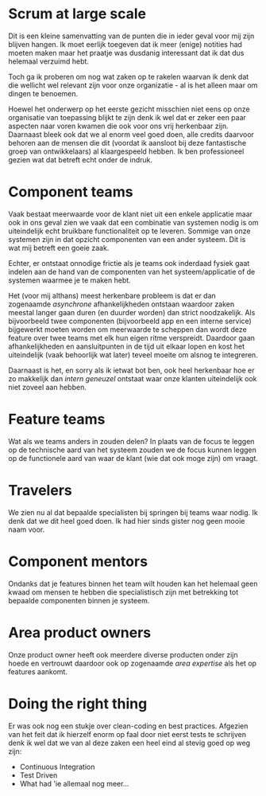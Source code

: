 # Scrum at large scale
Dit is een kleine samenvatting van de punten die in ieder geval voor mij zijn blijven hangen. Ik moet eerlijk toegeven dat ik meer (enige) notities had moeten maken maar het praatje was dusdanig interessant dat ik dat dus helemaal verzuimd hebt.

Toch ga ik proberen om nog wat zaken op te rakelen waarvan ik denk dat die wellicht wel relevant zijn voor onze organizatie - al is het alleen maar om dingen te benoemen. 

Hoewel het onderwerp op het eerste gezicht misschien niet eens op onze organisatie van toepassing blijkt te zijn denk ik wel dat er zeker een paar aspecten naar voren kwamen die ook voor ons vrij herkenbaar zijn. Daarnaast bleek ook dat we al enorm veel goed doen, alle credits daarvoor behoren aan de mensen die dit (voordat ik aansloot bij deze fantastische groep van ontwikkelaars) al klaargespeeld hebben. Ik ben professioneel gezien wat dat betreft echt onder de indruk.

# Component teams
Vaak bestaat meerwaarde voor de klant niet uit een enkele applicatie maar ook in ons geval zien we vaak dat een combinatie van systemen nodig is om uiteindelijk echt bruikbare functionaliteit op te leveren. Sommige van onze systemen zijn in dat opzicht componenten van een ander systeem. Dit is wat mij betreft een goeie zaak.

Echter, er ontstaat onnodige frictie als je teams ook inderdaad fysiek gaat indelen aan de hand van de componenten van het systeem/applicatie of de systemen waarmee je te maken hebt.

Het (voor mij althans) meest herkenbare probleem is dat er dan zogenaamde *asynchrone* afhankelijkheden ontstaan waardoor zaken meestal langer gaan duren (en duurder worden) dan strict noodzakelijk. Als bijvoorbeeld twee componenten (bijvoorbeeld app en een interne service) bijgewerkt moeten worden om meerwaarde te scheppen dan wordt deze feature over twee teams met elk hun eigen ritme verspreidt. Daardoor gaan afhankelijkheden en aansluitpunten in de tijd uit elkaar lopen en kost het uiteindelijk (vaak behoorlijk wat later) teveel moeite om alsnog te integreren.

Daarnaast is het, en sorry als ik ietwat bot ben, ook heel herkenbaar hoe er zo makkelijk dan *intern geneuzel* ontstaat waar onze klanten uiteindelijk ook niet zoveel aan hebben.

# Feature teams
Wat als we teams anders in zouden delen? In plaats van de focus te leggen op de technische aard van het systeem zouden we de focus kunnen leggen op de functionele aard van waar de klant (wie dat ook moge zijn) om vraagt.

# Travelers
We zien nu al dat bepaalde specialisten bij springen bij teams waar nodig. Ik denk dat we dit heel goed doen. Ik had hier sinds gister nog geen mooie naam voor.

# Component mentors
Ondanks dat je features binnen het team wilt houden kan het helemaal geen kwaad om mensen te hebben die specialistisch zijn met betrekking tot bepaalde componenten binnen je systeem.

# Area product owners
Onze product owner heeft ook meerdere diverse producten onder zijn hoede en vertrouwt daardoor ook op zogenaamde *area expertise* als het op features aankomt.

# Doing the right thing
Er was ook nog een stukje over clean-coding en best practices. Afgezien van het feit dat ik hierzelf enorm op faal door niet eerst tests te schrijven denk ik wel dat we van al deze zaken een heel eind al stevig goed op weg zijn:

* Continuous Integration
* Test Driven
* What had 'ie allemaal nog meer...